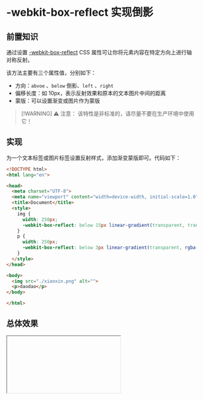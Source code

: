 # -webkit-box-reflect 实现倒影

## 前置知识

通过设置 [-webkit-box-reflect](https://developer.mozilla.org/zh-CN/docs/Web/CSS/-webkit-box-reflect) CSS 属性可让你将元素内容在特定方向上进行轴对称反射。

该方法主要有三个属性值，分别如下：

- 方向：`abvoe` 、`below` 倒影、`left` 、`right`
- 偏移长度：如 10px，表示反射效果和原本的文本图片中间的距离
- 蒙版：可以设置渐变或图片作为蒙版

> [!WARNING] ⚠ 注意：
> 该特性是非标准的，请尽量不要在生产环境中使用它！

## 实现

为一个文本标签或图片标签设置反射样式，添加渐变蒙版即可。代码如下：

```html
<!DOCTYPE html>
<html lang="en">

<head>
  <meta charset="UTF-8">
  <meta name="viewport" content="width=device-width, initial-scale=1.0">
  <title>Document</title>
  <style>
    img {
      width: 250px;
      -webkit-box-reflect: below 15px linear-gradient(transparent, transparent, rgba(0, 0, 0, .5));
    }
    p {
      width: 250px;
      -webkit-box-reflect: below 3px linear-gradient(transparent, rgba(0, 0, 0, .5));
    }
  </style>
</head>

<body>
  <img src="./xiaoxin.png" alt="">
  <p>daodao</p>
</body>

</html>
```

## 总体效果
<Iframe url="https://duyidao.github.io/blogweb/#/detail/css/below" />